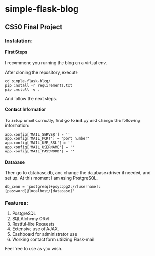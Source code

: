 # simple-flask-blog

## CS50 Final Project

### Instalation:

#### First Steps

I recommend you running the blog on a virtual env.

After cloning the repository, execute

```
cd simple-flask-blog/
pip install -r requirements.txt
pip install -e .
```

And follow the next steps.

#### Contact Information

To setup email correctly, first go to __init__.py and change the following information:

```
app.config['MAIL_SERVER'] = ''
app.config['MAIL_PORT'] = 'port number'
app.config['MAIL_USE_SSL'] = ''
app.config['MAIL_USERNAME'] = ''
app.config['MAIL_PASSWORD'] = ''
```

#### Database

Then go to database.db, and change the database+driver if needed, and set up.
At this moment I am using PostgreSQL.

```
db_conn = 'postgresql+psycopg2://[username]:[password]@localhost/[database]'
```

### Features:
1. PostgreSQL
2. SQLAlchemy ORM
3. Restful-like Requests
4. Extensive use of AJAX.
5. Dashboard for administrator use
6. Working contact form utilizing Flask-mail

Feel free to use as you wish.
